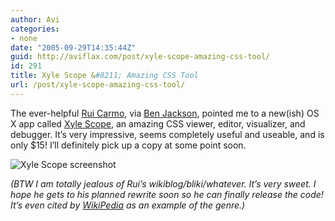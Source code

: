 ```yaml
---
author: Avi
categories:
- none
date: "2005-09-29T14:35:44Z"
guid: http://aviflax.com/post/xyle-scope-amazing-css-tool/
id: 291
title: Xyle Scope &#8211; Amazing CSS Tool
url: /post/xyle-scope-amazing-css-tool/
---
```

The ever-helpful [Rui Carmo](http://the.taoofmac.com/), via [Ben Jackson](http://www.incomumdesign.com/ "Ben Jackson"), pointed me to a new(ish) OS X app called [Xyle Scope](http://www.culturedcode.com/xyle/index.html "Xyle Scope"), an amazing CSS viewer, editor, visualizer, and debugger. It&#8217;s very impressive, seems completely useful and useable, and is only $15! I&#8217;ll definitely pick up a copy at some point soon.
  
<!--more-->

![Xyle Scope screenshot](http://flaxfamily.com/uploads/Screenshot_en.jpg)

_(BTW I am totally jealous of Rui&#8217;s wikiblog/bliki/whatever. It&#8217;s very sweet. I hope he gets to his planned rewrite soon so he can finally release the code! It&#8217;s even cited by [WikiPedia](http://en.wikipedia.org/wiki/Bliki) as an example of the genre.)_